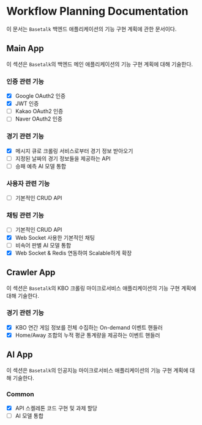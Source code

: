 # Workflow Planning Documentation

이 문서는 `Basetalk` 백엔드 애플리케이션의 기능 구현 계획에 관한 문서이다.

## Main App

이 섹션은 `Basetalk`의 백엔드 메인 애플리케이션의 기능 구현 계획에 대해 기술한다.

### 인증 관련 기능

- [x] Google OAuth2 인증
- [x] JWT 인증
- [ ] Kakao OAuth2 인증
- [ ] Naver OAuth2 인증

### 경기 관련 기능

- [x] 메시지 큐로 크롤링 서비스로부터 경기 정보 받아오기
- [ ] 지정된 날짜의 경기 정보들을 제공하는 API
- [ ] 승패 예측 AI 모델 통합

### 사용자 관련 기능

- [ ] 기본적인 CRUD API

### 채팅 관련 기능

- [ ] 기본적인 CRUD API
- [x] Web Socket 사용한 기본적인 채팅
- [ ] 비속어 판별 AI 모델 통합
- [x] Web Socket & Redis 연동하여 Scalable하게 확장

## Crawler App

이 섹션은 `Basetalk`의 KBO 크롤링 마이크로서비스 애플리케이션의 기능 구현 계획에 대해 기술한다.

### 경기 관련 기능

- [x] KBO 연간 게임 정보를 전체 수집하는 On-demand 이벤트 핸들러
- [x] Home/Away 조합의 누적 평균 통계량을 제공하는 이벤트 핸들러

## AI App

이 섹션은 `Basetalk`의 인공지능 마이크로서비스 애플리케이션의 기능 구현 계획에 대해 기술한다.

### Common

- [x] API 스켈레톤 코드 구현 및 과제 할당
- [ ] AI 모델 통합
